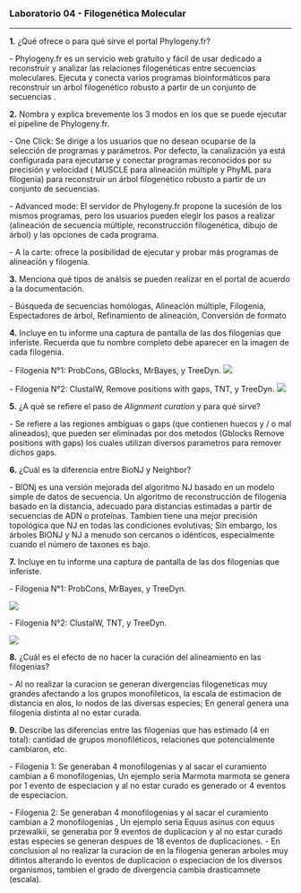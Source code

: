 ### Laboratorio 04 - Filogenética Molecular 
---  

**1.** ¿Qué ofrece o para qué sirve el portal Phylogeny.fr? 

*-* Phylogeny.fr es un servicio web gratuito y fácil de usar dedicado a reconstruir y analizar las relaciones filogenéticas entre secuencias moleculares. Ejecuta y conecta varios programas bioinformáticos para reconstruir un árbol filogenético robusto a partir de un conjunto de secuencias .

**2.** Nombra y explica brevemente los 3 modos en los que se puede ejecutar el pipeline de Phylogeny.fr.

*-* One Click: Se dirige a los usuarios que no desean ocuparse de la selección de programas y parámetros. Por defecto, la canalización ya está configurada para ejecutarse y conectar programas reconocidos por su precisión y velocidad ( MUSCLE para alineación múltiple y PhyML para filogenia) para reconstruir un árbol filogenético robusto a partir de un conjunto de secuencias.

*-* Advanced mode: El servidor de Phylogeny.fr propone la sucesión de los mismos programas, pero los usuarios pueden elegir los pasos a realizar (alineación de secuencia múltiple, reconstrucción filogenética, dibujo de árbol) y las opciones de cada programa.

*-* A la carte: ofrece la posibilidad de ejecutar y probar más programas de alineación y filogenia.

**3.** Menciona qué tipos de análsis se pueden realizar en el portal de acuerdo a la documentación.

*-* Búsqueda de secuencias homólogas, Alineación múltiple, Filogenia, Espectadores de árbol, Refinamiento de alineación, Conversión de formato

**4.** Incluye en tu informe una captura de pantalla de las dos filogenias que inferiste. Recuerda que tu nombre completo debe aparecer en la imagen de cada filogenia.

*-* Filogenia N°1: ProbCons, GBlocks, MrBayes, y TreeDyn.
![](https://github.com/CamilaFrancisca/Laboratorio/blob/master/Prob%20curado.png)

*-* Filogenia N°2: ClustalW, Remove positions with gaps, TNT, y TreeDyn.
![](https://github.com/CamilaFrancisca/Laboratorio/blob/master/clustal%20curado.png)

**5.** ¿A qué se refiere el paso de _Alignment curation_ y para qué sirve? 

*-* Se refiere a las regiones ambiguas o gaps (que contienen huecos y / o mal alineados), que pueden ser eliminadas por dos metodos (Gblocks Remove positions with gaps) los cuales utilizan diversos parametros para remover dichos gaps.

**6.** ¿Cuál es la diferencia entre BioNJ y Neighbor?

*-* BIONj es una versión mejorada del algoritmo NJ basado en un modelo simple de datos de secuencia. Un algoritmo de reconstrucción de filogenia basado en la distancia, adecuado para distancias estimadas a partir de secuencias de ADN o proteínas. Tambien tiene una mejor precisión topológica que NJ en todas las condiciones evolutivas; Sin embargo, los árboles BIONJ y NJ a menudo son cercanos o idénticos, especialmente cuando el número de taxones es bajo.

**7.** Incluye en tu informe una captura de pantalla de las dos filogenias que inferiste.

*-* Filogenia N°1: ProbCons, MrBayes, y TreeDyn.

![](https://github.com/CamilaFrancisca/Laboratorio/blob/master/prob%20no%20curado.png)

*-* Filogenia N°2: ClustalW, TNT, y TreeDyn.

![](https://github.com/CamilaFrancisca/Laboratorio/blob/master/clustal%20no%20curado.png)


**8.** ¿Cuál es el efecto de no hacer la curación del alineamiento en las filogenias?

*-* Al no realizar la curacion se generan divergencias filogeneticas muy grandes afectando a los grupos monofileticos, la escala de estimacion de distancia en alos, lo nodos de las diversas especies; En general genera una filogenia distinta al no estar curada.

**9.** Describe las diferencias entre las filogenias que has estimado (4 en total): cantidad de grupos monofiléticos, relaciones que potencialmente cambiaron, etc.

*-* Filogenia 1: Se generaban 4 monofilogenias y al sacar el curamiento cambian a 6 monofilogenias, Un ejemplo seria Marmota marmota se genera por 1 evento de especiacion y al no estar curado es generado or 4 eventos de especiacion.

*-* Filogenia 2: Se generaban 4 monofilogenias y al sacar el curamiento cambian a 2 monofilogenias , Un ejemplo seria Equus asinus con equus przewalkii, se generaba por 9 eventos de duplicacion y al no estar curado estas especies se generan despues de 18 eventos de duplicaciones.
*-* En conclusion al no realizar la curacion de en la filogenia generan arboles muy ditintos alterando lo eventos de duplicacion o especiacion de los diversos organismos, tambien el grado de divergencia cambia drasticamnete (escala).
